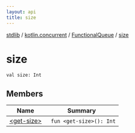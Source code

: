 ```yaml
---
layout: api
title: size
---
```

[stdlib](../../../index.html) / [kotlin.concurrent](../../index.html) / [FunctionalQueue](../index.html) / [size](index.html)

# size

```
val size: Int
```
## Members
| Name | Summary |
|------|---------|
|[&lt;get-size&gt;](_get-size_.html)|&nbsp;&nbsp;`fun <get-size>(): Int`<br>|
